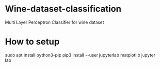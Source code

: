 # Wine-dataset-classification
Multi Layer Perceptron Classifier for wine dataset
# How to setup
sudo apt install python3-pip
pip3 install --user jupyterlab matplotlib
jupyter lab
